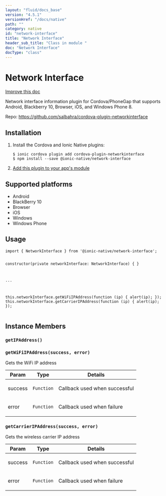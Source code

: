 ```yaml
---
layout: "fluid/docs_base"
version: "4.5.1"
versionHref: "/docs/native"
path: ""
category: native
id: "network-interface"
title: "Network Interface"
header_sub_title: "Class in module "
doc: "Network Interface"
docType: "class"
---
```


<h1 class="api-title">Network Interface</h1>

<a class="improve-v2-docs" href="http://github.com/ionic-team/ionic-native/edit/master/src/@ionic-native/plugins/network-interface/index.ts#L1">
  Improve this doc
</a>







<p>Network interface information plugin for Cordova/PhoneGap that supports Android, Blackberry 10, Browser, iOS, and Windows Phone 8.</p>


<p>Repo:
  <a href="https://github.com/salbahra/cordova-plugin-networkinterface">
    https://github.com/salbahra/cordova-plugin-networkinterface
  </a>
</p>


<h2><a class="anchor" name="installation" href="#installation"></a>Installation</h2>
<ol class="installation">
  <li>Install the Cordova and Ionic Native plugins:<br>
    <pre><code class="nohighlight">$ ionic cordova plugin add cordova-plugin-networkinterface
$ npm install --save @ionic-native/network-interface
</code></pre>
  </li>
  <li><a href="https://ionicframework.com/docs/native/#Add_Plugins_to_Your_App_Module">Add this plugin to your app's module</a></li>
</ol>



<h2><a class="anchor" name="platforms" href="#platforms"></a>Supported platforms</h2>
<ul>
  <li>Android</li><li>BlackBerry 10</li><li>Browser</li><li>iOS</li><li>Windows</li><li>Windows Phone</li>
</ul>






<h2><a class="anchor" name="usage" href="#usage"></a>Usage</h2>
<pre><code class="lang-typescript">import { NetworkInterface } from &#39;@ionic-native/network-interface&#39;;


constructor(private networkInterface: NetworkInterface) { }

...

this.networkInterface.getWiFiIPAddress(function (ip) { alert(ip); });
this.networkInterface.getCarrierIPAddress(function (ip) { alert(ip); });
</code></pre>








<h2><a class="anchor" name="instance-members" href="#instance-members"></a>Instance Members</h2>
<h3><a class="anchor" name="getIPAddress" href="#getIPAddress"></a><code>getIPAddress()</code></h3>





<h3><a class="anchor" name="getWiFiIPAddress" href="#getWiFiIPAddress"></a><code>getWiFiIPAddress(success,&nbsp;error)</code></h3>


Gets the WiFi IP address
<table class="table param-table" style="margin:0;">
  <thead>
  <tr>
    <th>Param</th>
    <th>Type</th>
    <th>Details</th>
  </tr>
  </thead>
  <tbody>
  <tr>
    <td>
      success</td>
    <td>
      <code>Function</code>
    </td>
    <td>
      <p>Callback used when successful</p>
</td>
  </tr>
  
  <tr>
    <td>
      error</td>
    <td>
      <code>Function</code>
    </td>
    <td>
      <p>Callback used when failure</p>
</td>
  </tr>
  </tbody>
</table>

<h3><a class="anchor" name="getCarrierIPAddress" href="#getCarrierIPAddress"></a><code>getCarrierIPAddress(success,&nbsp;error)</code></h3>


Gets the wireless carrier IP address
<table class="table param-table" style="margin:0;">
  <thead>
  <tr>
    <th>Param</th>
    <th>Type</th>
    <th>Details</th>
  </tr>
  </thead>
  <tbody>
  <tr>
    <td>
      success</td>
    <td>
      <code>Function</code>
    </td>
    <td>
      <p>Callback used when successful</p>
</td>
  </tr>
  
  <tr>
    <td>
      error</td>
    <td>
      <code>Function</code>
    </td>
    <td>
      <p>Callback used when failure</p>
</td>
  </tr>
  </tbody>
</table>








